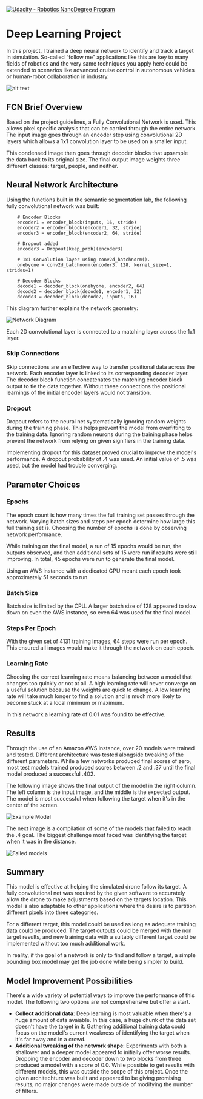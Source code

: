 [![Udacity - Robotics NanoDegree Program](https://s3-us-west-1.amazonaws.com/udacity-robotics/Extra+Images/RoboND_flag.png)](https://www.udacity.com/robotics)

# Deep Learning Project #

In this project, I trained a deep neural network to identify and track a target in simulation. So-called “follow me” applications like this are key to many fields of robotics and the very same techniques you apply here could be extended to scenarios like advanced cruise control in autonomous vehicles or human-robot collaboration in industry.

[image_0]: ./docs/misc/sim_screenshot.png
[diagram]: ./data/figures/shape.png
[result]: ./data/figures/example_tuples.png
[failures]: ./data/figures/failed_nets.png

![alt text][image_0] 

## FCN Brief Overview
Based on the project guidelines, a Fully Convolutional Network is used. This allows pixel specific analysis that can be carried through the entire network. The input image goes through an encoder step using convolutional 2D layers which allows a 1x1 convolution layer to be used on a smaller input.

This condensed image then goes through decoder blocks that upsample the data back to its original size. The final output image weights three different classes: target, people, and neither. 

## Neural Network Architecture

Using the functions built in the semantic segmentation lab, the following fully convolutional network was built:

```
    # Encoder Blocks
    encoder1 = encoder_block(inputs, 16, stride)
    encoder2 = encoder_block(encoder1, 32, stride)
    encoder3 = encoder_block(encoder2, 64, stride)
    
    # Dropout added
    encoder3 = Dropout(keep_prob)(encoder3)

    # 1x1 Convolution layer using conv2d_batchnorm().
    onebyone = conv2d_batchnorm(encoder3, 128, kernel_size=1, strides=1)
    
    # Decoder Blocks
    decode1 = decoder_block(onebyone, encoder2, 64)
    decode2 = decoder_block(decode1, encoder1, 32)
    decode3 = decoder_block(decode2, inputs, 16)
```

This diagram further explains the network geometry:

![Network Diagram][diagram]

Each 2D convolutional layer is connected to a matching layer across the 1x1 layer.

### Skip Connections
Skip connections are an effective way to transfer positional data across the network. Each encoder layer is linked to its corresponding decoder layer. The decoder block function concatenates the matching encoder block output to tie the data together. Without these connections the positional learnings of the initial encoder layers would not transition.

### Dropout
Dropout refers to the neural net systematically ignoring random weights during the training phase. This helps prevent the model from overfitting to the training data. Ignoring random neurons during the training phase helps prevent the network from relying on given signifiers in the training data.

Implementing dropout for this dataset proved crucial to improve the model's performance. A dropout probability of .4 was used. An initial value of .5 was used, but the model had trouble converging.

## Parameter Choices

### Epochs
The epoch count is how many times the full training set passes through the network. Varying batch sizes and steps per epoch determine how large this full training set is. Choosing the number of epochs is done by observing network performance.

While training on the final model, a run of 15 epochs would be run, the outputs observed, and then additional sets of 15 were run if results were still improving. In total, 45 epochs were run to generate the final model.

Using an AWS instance with a dedicated GPU meant each epoch took approximately 51 seconds to run.

### Batch Size 
Batch size is limited by the CPU. A larger batch size of 128 appeared to slow down on even the AWS instance, so even 64 was used for the final model.

### Steps Per Epoch
With the given set of 4131 training images, 64 steps were run per epoch. This ensured all images would make it through the network on each epoch.

### Learning Rate
Choosing the correct learning rate means balancing between a model that changes too quickly or not at all. A high learning rate will never converge on a useful solution because the weights are quick to change. A low learning rate will take much longer to find a solution and is much more likely to become stuck at a local minimum or maximum.

In this network a learning rate of 0.01 was found to be effective.

## Results
Through the use of an Amazon AWS instance, over 20 models were trained and tested. Different architecture was tested alongside tweaking of the different parameters. While a few networks produced final scores of zero, most test models trained produced scores between .2 and .37 until the final model produced a successful .402.

The following image shows the final output of the model in the right column. The left column is the input image, and the middle is the expected output. The model is most successful when following the target when it's in the center of the screen.

![Example Model][result]

The next image is a compilation of some of the models that failed to reach the .4 goal. The biggest challenge most faced was identifying the target when it was in the distance.

![Failed models][failures]

## Summary
This model is effective at helping the simulated drone follow its target. A fully convolutional net was required by the given software to accurately allow the drone to make adjustments based on the targets location. This model is also adaptable to other applications where the desire is to partition different pixels into three categories.

For a different target, this model could be used as long as adequate training data could be produced. The target outputs could be merged with the non target results, and new training data with a suitably different target could be implemented without too much additional work.

In reality, if the goal of a network is only to find and follow a target, a simple bounding box model may get the job done while being simpler to build. 

## Model Improvement Possibilities
There's a wide variety of potential ways to improve the performance of this model. The following two options are not comprehensive but offer a start.

* **Collect additional data**: Deep learning is most valuable when there's a huge amount of data avaiable. In this case, a huge chunk of the data set doesn't have the target in it. Gathering additional training data could focus on the model's current weakness of identifying the target when it's far away and in a crowd.
* **Additional tweaking of the network shape**: Experiments with both a shallower and a deeper model appeared to initially offer worse results. Dropping the encoder and decoder down to two blocks from three produced a model with a score of 0.0. While possible to get results with different models, this was outside the scope of this project. Once the given architechture was built and appeared to be giving promising results, no major changes were made outside of modifying the number of filters.
